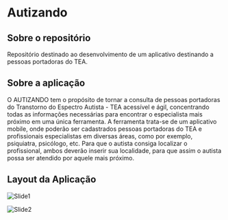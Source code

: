 # Autizando
## Sobre o repositório
Repositório destinado ao desenvolvimento de um aplicativo destinando a pessoas portadoras do TEA.

## Sobre a aplicação
O AUTIZANDO tem o propósito de tornar a consulta de pessoas portadoras do Transtorno do Espectro Autista - TEA acessível e ágil, concentrando todas as informações necessárias para encontrar o especialista mais próximo em uma única ferramenta. A ferramenta trata-se de um aplicativo mobile, onde poderão ser cadastrados pessoas portadoras do TEA e profissionais especialistas em diversas áreas, como por exemplo, psiquiatra, psicólogo, etc. Para que o autista consiga localizar o profissional, ambos deverão inserir sua localidade, para que assim o autista possa ser atendido por aquele mais próximo.

## Layout da Aplicação
![Slide1](https://user-images.githubusercontent.com/71051791/143153707-ec0cba84-49ea-498a-a93e-1e4158e0c9e8.jpg)

![Slide2](https://user-images.githubusercontent.com/71051791/143153754-b9fda71f-e75a-4d22-835a-1e73021f1fb1.jpg)
